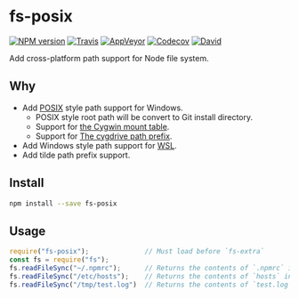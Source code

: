 fs-posix
=====

[![NPM version](https://img.shields.io/npm/v/fs-posix.svg?style=flat-square)](https://www.npmjs.com/package/fs-posix)
[![Travis](https://img.shields.io/travis/gucong3000/fs-posix.svg?&label=Linux)](https://travis-ci.org/gucong3000/fs-posix)
[![AppVeyor](https://img.shields.io/appveyor/ci/gucong3000/fs-posix.svg?&label=Windows)](https://ci.appveyor.com/project/gucong3000/fs-posix)
[![Codecov](https://img.shields.io/codecov/c/github/gucong3000/fs-posix.svg)](https://codecov.io/gh/gucong3000/fs-posix)
[![David](https://img.shields.io/david/gucong3000/fs-posix.svg)](https://david-dm.org/gucong3000/fs-posix)

Add cross-platform path support for Node file system.

## Why

- Add [POSIX](https://en.wikipedia.org/wiki/POSIX) style path support for Windows.
  - POSIX style root path will be convert to Git install directory.
  - Support for [the Cygwin mount table](https://cygwin.com/cygwin-ug-net/using.html#mount-table).
  - Support for [The cygdrive path prefix](https://cygwin.com/cygwin-ug-net/using.html#cygdrive).
- Add Windows style path support for [WSL](https://docs.microsoft.com/windows/wsl).
- Add tilde path prefix support.

## Install

```bash
npm install --save fs-posix
```

## Usage

```js
require("fs-posix");              // Must load before `fs-extra`
const fs = require("fs");
fs.readFileSync("~/.npmrc");      // Returns the contents of `.npmrc` in home folder
fs.readFileSync("/etc/hosts");    // Returns the contents of `hosts` in etc folder
fs.readFileSync("/tmp/test.log")  // Returns the contents of `test.log` in temp folder
```

